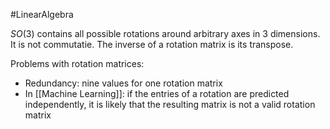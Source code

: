 #LinearAlgebra 

$SO(3)$ contains all possible rotations around arbitrary axes in 3 dimensions. It is not commutatie. The inverse of a rotation matrix is its transpose.

Problems with rotation matrices:
- Redundancy: nine values for one rotation matrix
- In [[Machine Learning]]: if the entries of a rotation are predicted independently, it is likely that the resulting matrix is not a valid rotation matrix